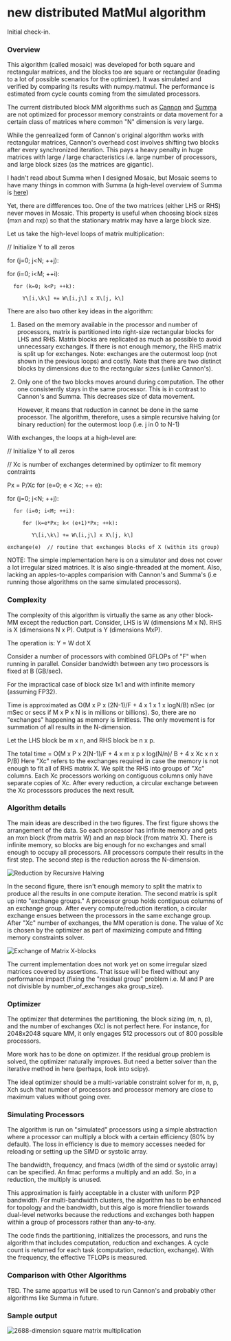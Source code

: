 
# new distributed MatMul algorithm

Initial check-in.

###  Overview

This algorithm (called mosaic) was developed for both square and rectangular matrices, and the blocks too are square or rectangular (leading to a lot of possible scenarios for the optimizer). It was simulated and verified by comparing its results with numpy.matmul. The performance is estimated from cycle counts coming from the simulated processors.

The current distributed block MM algorithms such as [Cannon](https://iq.opengenus.org/cannon-algorithm-distributed-matrix-multiplication/) and [Summa](http://www.netlib.org/lapack/lawnspdf/lawn96.pdf) are not optimized for processor memory constraints or data movement for a certain class of matrices where common "N" dimension is very large.

While the genrealized form of Cannon's original algorithm works with rectangular matrices, Cannon's overhead cost involves shifting two blocks after every synchronized iteration. This pays a heavy penalty in huge matrices with large / large characteristics i.e. large number of processors, and large block sizes (as the matrices are gigantic).

I hadn't read about Summa when I designed Mosaic, but Mosaic seems to have many things in common with Summa (a high-level overview of Summa is [here](http://cseweb.ucsd.edu/classes/fa12/cse260-b/Lectures/Lec13.pdf)) 

Yet, there are diffferences too. One of the two matrices (either LHS or RHS) never moves in Mosaic. This property is useful when choosing block sizes (mxn and nxp) so that the stationary matrix may have a large block size. 

Let us take the high-level loops of matrix multiplication:

// Initialize Y to all zeros

for (j=0; j<N; ++j):

   for (i=0; i<M; ++i): 
   
      for (k=0; k<P; ++k):
      
         Y\[i,\k\] += W\[i,j\] x X\[j, k\]

There are also two other key ideas in the algorithm:

1. Based on the memory available in the processor and number of processors, matrix is partitioned into right-size rectangular blocks for LHS and RHS. 
   Matrix blocks are replicated as much as possible to avoid unnecessary exchanges. If there is not enough memory, the RHS matrix is split up for exchanges.
   Note: exchanges are the outermost loop (not shown in the previous loops) and costly. Note that there are two distinct blocks by dimensions due to the rectangular sizes (unlike Cannon's). 
   
2. Only one of the two blocks moves around during computation. The other one consistently stays in the same processor. This is in contrast to Cannon's and Summa. This decreases size of data movement.

   However, it means that reduction in cannot be done in the same processor. 
   The algorithm, therefore, uses a simple recursive halving (or binary reduction) for the outermost loop (i.e. j in 0 to N-1)
   
With exchanges, the loops at a high-level are:

// Initialize Y to all zeros

// Xc is number of exchanges determined by optimizer to fit memory contraints

Px = P/Xc
for (e=0; e < Xc; ++ e):

   for (j=0; j<N; ++j):

      for (i=0; i<M; ++i): 
   
         for (k=e*Px; k< (e+1)*Px; ++k):
      
            Y\[i,\k\] += W\[i,j\] x X\[j, k\]
            
    exchange(e)  // routine that exchanges blocks of X (within its group)
            
NOTE: The simple implementation here is on a simulator and does not cover a lot irregular sized matrices. It is also single-threaded at the moment. Also, lacking an apples-to-apples comparision with Cannon's and Summa's (i.e running those algorithms on the same simulated processors).

### Complexity

The  complexity of this algorithm is virtually the same as any other block-MM except the reduction part. Consider, LHS is W (dimensions M x N). RHS is X (dimensions N x P). 
Output is Y (dimensions MxP).

The operation is: Y = W dot X  

Consider a number of processors with combined GFLOPs of "F" when running in parallel.
Consider bandwidth between any two processors is fixed at B (GB/sec).

For the impractical case of block size 1x1 and with infinite memory (assuming FP32).

Time is approximated as O(M x P x (2N-1)/F + 4 x 1 x 1 x logN/B) nSec (or mSec or secs if M x P x N is in millions or billions).
So, there are no "exchanges" happening as memory is limitless. The only movement is for summation of all results in the N-dimension.

Let the LHS block be m x n, and RHS block be n x p.

The total time = O(M x P x 2(N-1)/F  + 4 x m x p x log(N/n)/ B + 4 x Xc x n x P/B)
Here "Xc" refers to the exchanges required in case the memory is not enough to fit all of RHS matrix X. We split the RHS into groups of "Xc" columns. 
Each Xc processors working on contiguous columns only have separate copies of Xc. After every reduction, a circular exchange between the Xc processsors produces the next result. 

### Algorithm details

The main ideas are described in the two figures. The first figure shows the arrangement of the data. 
So each processor has infinite memory and gets an mxn block (from matrix W) and an nxp block (from matrix X). 
There is infinite memory, so blocks are big enough for no exchanges and small enough to occupy all processors.
All processors compute their results in the first step. The second step is the reduction across the N-dimension.

![Reduction by Recursive Halving](https://github.com/bpudiped/MosaicMM/blob/master/mosiacMM1.png)

In the second figure, there isn't enough memory to split the matrix to produce all the results in one compute iteration.
The second matrix is split up into "exchange groups." A processor group holds contiguous columns of an exchange group. 
After every compute/reduction iteration, a circular exchange ensues between the processors in the same exchange group.
After "Xc" number of exchanges, the MM operation is done. The value of Xc is chosen by the optimizer as part of maximizing
compute and fitting memory constraints solver. 

![Exchange of Matrix X-blocks](https://github.com/bpudiped/MosaicMM/blob/master/mosiacMM.png)

The current implementation does not work yet on some irregular sized matrices covered by assertions. That issue will be fixed without
any performance impact (fixing the "residual group" problem i.e. M and P are not divisible by number_of_exchanges aka group_size).

### Optimizer

The optimizer that determines the partitioning, the block sizing (m, n, p), and the number of exchanges (Xc) is not perfect here. 
For instance, for 2048x2048 square MM, it only engages 512 processors out of 800 possible processors. 

More work has to be done on optimizer. If the residual group problem is solved, the optimizer naturally improves. But need a better
solver than the iterative method in here (perhaps, look into scipy).

The ideal optimizer should be a multi-variable constraint solver for m, n, p, Xch such that number of processors and processor memory
are close to maximum values without going over.

### Simulating Processors

The algorithm is run on "simulated" processors using a simple abstraction where a processor can multiply a block with a certain efficiency (80% by default).
The loss in efficiency is due to memory accesses needed for reloading or setting up the SIMD or systolic array. 

The bandwidth, frequency, and fmacs (width of the simd or systolic array) can be specified. An fmac performs a multiply and an add. So, in a reduction, 
the multiply is unused.

This approximation is fairly acceptable in a cluster with uniform P2P bandwidth. For multi-bandwidth clusters, the algorithm has to be enhanced for topology and the bandwidth, but this algo is more friendlier towards dual-level networks because the reductions and exchanges both happen within a group of processors rather than any-to-any.

The code finds the partitioning, initializes the processors, and runs the algorithm that includes computation, reduction and exchanges.
A cycle count is returned for each task (computation, reduction, exchange). With the frequency, the effective TFLOPs is measured.

### Comparison with Other Algorithms

TBD. The same appartus will be used to run Cannon's and probably other algorithms like Summa in future.

### Sample output

![2688-dimension square matrix multiplication](https://github.com/bpudiped/MosaicMM/blob/master/mosaicLog1.PNG)





